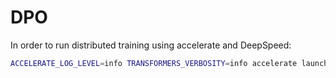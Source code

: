 # DPO

In order to run distributed training using accelerate and DeepSpeed:

```bash
ACCELERATE_LOG_LEVEL=info TRANSFORMERS_VERBOSITY=info accelerate launch --config_file=examples/accelerate_configs/deepspeed_zero3.yaml examples/scripts/dpo.py --model_name_or_path=lomahony/eleuther-pythia2.8b-hh-sft --per_device_train_batch_size=1 --gradient_accumulation_steps=16 --sanity_check=false --learning_rate=1e-6 --report_to=wandb --run_name=trl_dpo_pythia
```
